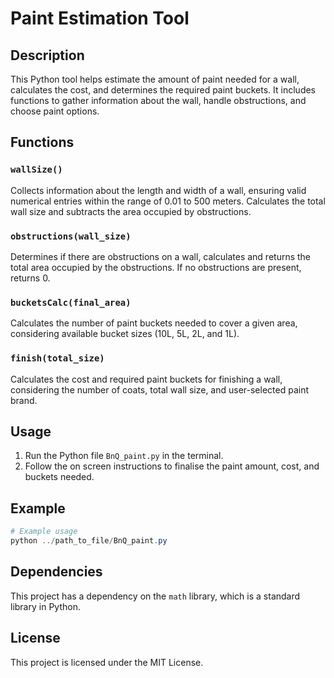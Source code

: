 # Paint Estimation Tool

## Description

This Python tool helps estimate the amount of paint needed for a wall, calculates the cost, and determines the required paint buckets. It includes functions to gather information about the wall, handle obstructions, and choose paint options.

## Functions

### `wallSize()`

Collects information about the length and width of a wall, ensuring valid numerical entries within the range of 0.01 to 500 meters. Calculates the total wall size and subtracts the area occupied by obstructions.

### `obstructions(wall_size)`

Determines if there are obstructions on a wall, calculates and returns the total area occupied by the obstructions. If no obstructions are present, returns 0.

### `bucketsCalc(final_area)`

Calculates the number of paint buckets needed to cover a given area, considering available bucket sizes (10L, 5L, 2L, and 1L).

### `finish(total_size)`

Calculates the cost and required paint buckets for finishing a wall, considering the number of coats, total wall size, and user-selected paint brand.

## Usage

1. Run the Python file `BnQ_paint.py` in the terminal.
2. Follow the on screen instructions to finalise the paint amount, cost, and buckets needed.

## Example

```powershell
# Example usage
python ../path_to_file/BnQ_paint.py
```

## Dependencies

This project has a dependency on the `math` library, which is a standard library in Python.

## License

This project is licensed under the MIT License.
